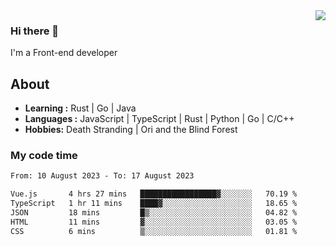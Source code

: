 <img align='right' src="https://github-readme-stats.vercel.app/api?username=strugglebak&show_icons=true">

### Hi there 👋

I'm a Front-end developer

## About

-  **Learning :** Rust | Go | Java
-  **Languages :** JavaScript | TypeScript | Rust | Python | Go | C/C++
-  **Hobbies:** Death Stranding | Ori and the Blind Forest

### My code time

<!--START_SECTION:waka-->

```txt
From: 10 August 2023 - To: 17 August 2023

Vue.js       4 hrs 27 mins   █████████████████▓░░░░░░░   70.19 %
TypeScript   1 hr 11 mins    ████▓░░░░░░░░░░░░░░░░░░░░   18.65 %
JSON         18 mins         █▒░░░░░░░░░░░░░░░░░░░░░░░   04.82 %
HTML         11 mins         ▓░░░░░░░░░░░░░░░░░░░░░░░░   03.05 %
CSS          6 mins          ▒░░░░░░░░░░░░░░░░░░░░░░░░   01.81 %
```

<!--END_SECTION:waka-->
